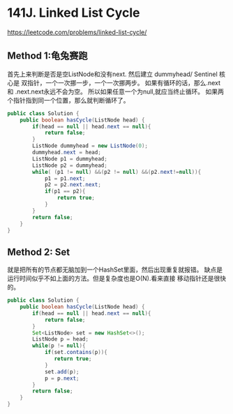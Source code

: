 # 141J. Linked List Cycle

https://leetcode.com/problems/linked-list-cycle/

## Method 1:龟兔赛跑

首先上来判断是否是空ListNode和没有next.
然后建立 dummyhead/ Sentinel
核心是 双指针，一个一次挪一步，一个一次挪两步。
如果有循环的话，那么.next 和 .next.next永远不会为空。
所以如果任意一个为null,就应当终止循环。
如果两个指针指到同一个位置，那么就判断循环了。
```java
public class Solution {
    public boolean hasCycle(ListNode head) {
        if(head == null || head.next == null){
            return false;
        }
        ListNode dummyhead = new ListNode(0);
        dummyhead.next = head;
        ListNode p1 = dummyhead;
        ListNode p2 = dummyhead;
        while( (p1 != null) &&(p2 != null) &&(p2.next!=null)){
            p1 = p1.next;
            p2 = p2.next.next;
            if(p1 == p2){
                return true;
            }
        }
        return false;
    }
}
```
## Method 2: Set
就是把所有的节点都无脑加到一个HashSet里面，然后出现重复就报错。
缺点是运行时间似乎不如上面的方法。但是复杂度也是O(N).看来直接
移动指针还是很快的。
```java
public class Solution {
    public boolean hasCycle(ListNode head) {
        if(head == null || head.next == null){
            return false;
        }
        Set<ListNode> set = new HashSet<>();
        ListNode p = head;
        while(p != null){
            if(set.contains(p)){
               return true;
            }
            set.add(p);
            p = p.next;
        }
        return false;
    }
}
```

